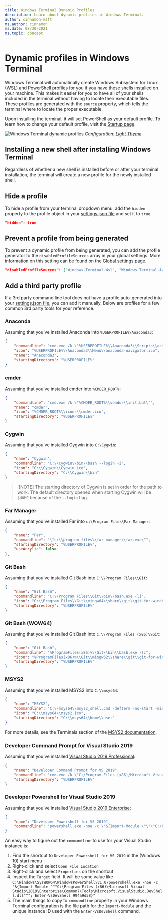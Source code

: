 ```yaml
---
title: Windows Terminal Dynamic Profiles
description: Learn about dynamic profiles in Windows Terminal.
author: cinnamon-msft
ms.author: cinnamon
ms.date: 08/30/2021
ms.topic: concept
---
```


# Dynamic profiles in Windows Terminal

Windows Terminal will automatically create Windows Subsystem for Linux (WSL) and PowerShell profiles for you if you have these shells installed on your machine. This makes it easier for you to have all of your shells included in the terminal without having to locate their executable files. These profiles are generated with the `source` property, which tells the terminal where to locate the proper executable.

Upon installing the terminal, it will set PowerShell as your default profile. To learn how to change your default profile, visit the [Startup page](./customize-settings/startup.md).

![Windows Terminal dynamic profiles](./images/dynamic-profiles.png)
_Configuration: [Light Theme](./custom-terminal-gallery/frosted-glass-theme.md)_

## Installing a new shell after installing Windows Terminal

Regardless of whether a new shell is installed before or after your terminal installation, the terminal will create a new profile for the newly installed shell.

## Hide a profile

To hide a profile from your terminal dropdown menu, add the `hidden` property to the profile object in your [settings.json file](./install.md#settings-json-file) and set it to `true`.

```json
"hidden": true
```

## Prevent a profile from being generated

To prevent a dynamic profile from being generated, you can add the profile generator to the `disabledProfileSources` array in your global settings. More information on this setting can be found on the [Global settings page](./customize-settings/startup.md#disable-dynamic-profiles).

```json
"disabledProfileSources": ["Windows.Terminal.Wsl", "Windows.Terminal.Azure", "Windows.Terminal.PowershellCore"]
```

## Add a third party profile

If a 3rd party command line tool does not have a profile auto-generated into your [settings.json file](./install.md#settings-json-file), you can add it manually. Below are profiles for a few common 3rd party tools for your reference.

### Anaconda

Assuming that you've installed Anaconda into `%USERPROFILE%\Anaconda3`:

```json
{
    "commandline": "cmd.exe /k \"%USERPROFILE%\\Anaconda3\\Scripts\\activate.bat %USERPROFILE%\\Anaconda3\"",
    "icon": "%USERPROFILE%\\Anaconda3\\Menu\\anaconda-navigator.ico",
    "name": "Anaconda3",
    "startingDirectory": "%USERPROFILE%"
}
```

### cmder

Assuming that you've installed cmder into `%CMDER_ROOT%`:

```json
{
    "commandline": "cmd.exe /k \"%CMDER_ROOT%\\vendor\\init.bat\"",
    "name": "cmder",
    "icon": "%CMDER_ROOT%\\icons\\cmder.ico",
    "startingDirectory": "%USERPROFILE%"
}
```

### Cygwin

Assuming that you've installed Cygwin into `C:\Cygwin`:

```json
{
    "name": "Cygwin",
    "commandline": "C:\\Cygwin\\bin\\bash --login -i",
    "icon": "C:\\Cygwin\\Cygwin.ico",
    "startingDirectory": "C:\\Cygwin\\bin"
}
```

> ![NOTE]
> The starting directory of Cygwin is set in order for the path
to work. The default directory opened when starting Cygwin will be `$HOME` because
of the `--login` flag.

### Far Manager

Assuming that you've installed Far into `c:\Program Files\Far Manager`:

```json
{
    "name": "Far",
    "commandline": "\"c:\\program files\\far manager\\far.exe\"",
    "startingDirectory": "%USERPROFILE%",
    "useAcrylic": false
},
```

### Git Bash

Assuming that you've installed Git Bash into `C:\\Program Files\\Git`:

```json
{
    "name": "Git Bash",
    "commandline": "C:\\Program Files\\Git\\bin\\bash.exe -li",
    "icon": "C:\\Program Files\\Git\\mingw64\\share\\git\\git-for-windows.ico",
    "startingDirectory": "%USERPROFILE%"
}
````

### Git Bash (WOW64)

Assuming that you've installed Git Bash into `C:\\Program Files (x86)\\Git`:

```json
{
    "name": "Git Bash",
    "commandline": "%ProgramFiles(x86)%\\Git\\bin\\bash.exe -li",
    "icon": "%ProgramFiles(x86)%\\Git\\mingw32\\share\\git\\git-for-windows.ico",
    "startingDirectory": "%USERPROFILE%"
}
```

### MSYS2

Assuming that you've installed MSYS2 into `C:\\msys64`:

```json
{
    "name": "MSYS2",
    "commandline": "C:\\msys64\\msys2_shell.cmd -defterm -no-start -mingw64",
    "icon": "C:\\msys64\\msys2.ico",
    "startingDirectory": "C:\\msys64\\home\\user"
}
```

For more details, see the Terminals section of the [MSYS2 documentation](https://www.msys2.org/docs/terminals/#windows-terminal).

### Developer Command Prompt for Visual Studio 2019

Assuming that you've installed [Visual Studio 2019 Professional](https://visualstudio.microsoft.com/downloads/):

```json
{
    "name": "Developer Command Prompt for VS 2019",
    "commandline": "cmd.exe /k \"C:/Program Files (x86)/Microsoft Visual Studio/2019/Professional/Common7/Tools/VsDevCmd.bat\"",
    "startingDirectory": "%USERPROFILE%"
}
```

### Developer Powershell for Visual Studio 2019

Assuming that you've installed [Visual Studio 2019 Enterprise](https://visualstudio.microsoft.com/downloads/):

```json
{
    "name": "Developer Powershell for VS 2019",
    "commandline": "powershell.exe -noe -c \"&{Import-Module \"\"\"C:/Program Files (x86)/Microsoft Visual Studio/2019/Enterprise/Common7/Tools/Microsoft.VisualStudio.DevShell.dll\"\"\"; Enter-VsDevShell 994a9d58}\""
}
```

An easy way to figure out the `commandline` to use for your Visual Studio instance is:
1. Find the shortcut to `Developer Powershell for VS 2019` in the (Windows 10) start menu
2. Right-click and select `Open File Location`
3. Right-click and select `Properties` on the shortcut
4. Inspect the `Target` field. It will be some value like `C:\Windows\SysWOW64\WindowsPowerShell\v1.0\powershell.exe -noe -c "&{Import-Module """C:\Program Files (x86)\Microsoft Visual Studio\2019\Enterprise\Common7\Tools\Microsoft.VisualStudio.DevShell.dll"""; Enter-VsDevShell 994a9d58}"`
5. The main things to copy to `commandline` property in your Windows Terminal configuration is the file path for the `Import-Module` and the unique instance ID used with the `Enter-VsDevShell` command.
